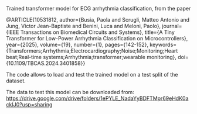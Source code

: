 Trained transformer model for ECG arrhythmia classification, from the paper

@ARTICLE{10531812,
  author={Busia, Paola and Scrugli, Matteo Antonio and Jung, Victor Jean-Baptiste and Benini, Luca and Meloni, Paolo},
  journal={IEEE Transactions on Biomedical Circuits and Systems}, 
  title={A Tiny Transformer for Low-Power Arrhythmia Classification on Microcontrollers}, 
  year={2025},
  volume={19},
  number={1},
  pages={142-152},
  keywords={Transformers;Arrhythmia;Electrocardiography;Noise;Monitoring;Heart beat;Real-time systems;Arrhythmia;transformer;wearable monitoring},
  doi={10.1109/TBCAS.2024.3401858}}

The code allows to load and test the trained model on a test split of the dataset. 

The data to test this model can be downloaded from: 
https://drive.google.com/drive/folders/1ePYLE_NadaYyBDFTMpr69eHdK0ackIJ0?usp=sharing

